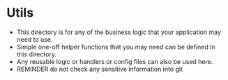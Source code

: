 # Utils
- This directory is for any of the business logic that your application may need to use.
- Simple one-off helper functions that you may need can be defined in this directory.
- Any reusable logic or handlers or config files can also be used here.
- REMINDER do not check any sensitive information into git